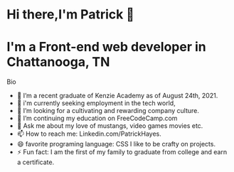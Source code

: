 # Hi there,I'm Patrick 👋 
# I'm a Front-end web developer in Chattanooga, TN

Bio

- 🔭 I’m a recent graduate of Kenzie Academy as of August 24th, 2021.
- 🌱 i'm currently seeking employment in the tech world,
- 👯 I’m looking for a cultivating and rewarding company culture. 
- 🤔 I’m continuing my education on FreeCodeCamp.com
- 💬 Ask me about my love of mustangs, video games movies etc.
- 📫 How to reach me: Linkedin.com/PatrickHayes.
- 😄 favorite programing language: CSS I like to be crafty on projects.
- ⚡ Fun fact: I am the first of my family to graduate from college and earn a certificate.
